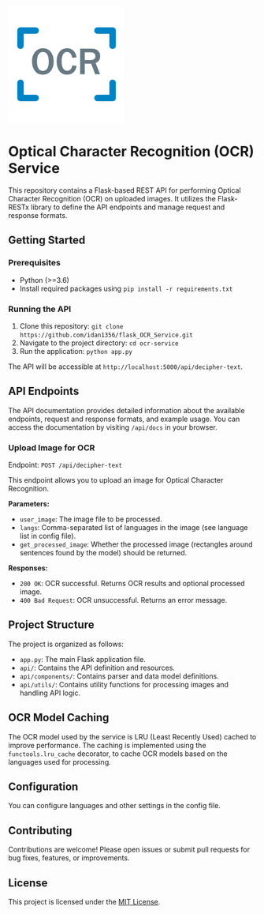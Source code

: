 ![Alt text](readme.png)
# Optical Character Recognition (OCR) Service

This repository contains a Flask-based REST API for performing Optical Character Recognition (OCR) on uploaded images. It utilizes the Flask-RESTx library to define the API endpoints and manage request and response formats.

## Getting Started

### Prerequisites

- Python (>=3.6)
- Install required packages using `pip install -r requirements.txt`

### Running the API

1. Clone this repository: `git clone https://github.com/idan1356/flask_OCR_Service.git`
2. Navigate to the project directory: `cd ocr-service`
3. Run the application: `python app.py`

The API will be accessible at `http://localhost:5000/api/decipher-text`.

## API Endpoints

The API documentation provides detailed information about the available endpoints, request and response formats, and example usage. You can access the documentation by visiting `/api/docs` in your browser.

### Upload Image for OCR

Endpoint: `POST /api/decipher-text`

This endpoint allows you to upload an image for Optical Character Recognition.

**Parameters:**

- `user_image`: The image file to be processed.
- `langs`: Comma-separated list of languages in the image (see language list in config file).
- `get_processed_image`: Whether the processed image (rectangles around sentences found by the model) should be returned.

**Responses:**

- `200 OK`: OCR successful. Returns OCR results and optional processed image.
- `400 Bad Request`: OCR unsuccessful. Returns an error message.

## Project Structure

The project is organized as follows:

- `app.py`: The main Flask application file.
- `api/`: Contains the API definition and resources.
- `api/components/`: Contains parser and data model definitions.
- `api/utils/`: Contains utility functions for processing images and handling API logic.

## OCR Model Caching

The OCR model used by the service is LRU (Least Recently Used) cached to improve performance. The caching is implemented using the `functools.lru_cache` decorator, to cache OCR models based on the languages used for processing.

## Configuration

You can configure languages and other settings in the config file.

## Contributing

Contributions are welcome! Please open issues or submit pull requests for bug fixes, features, or improvements.

## License

This project is licensed under the [MIT License](LICENSE).
